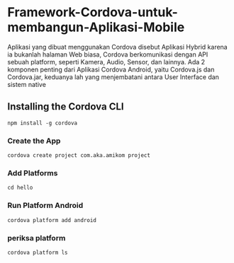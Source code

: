 # Framework-Cordova-untuk-membangun-Aplikasi-Mobile
Aplikasi yang dibuat menggunakan Cordova disebut Aplikasi Hybrid karena ia bukanlah halaman Web biasa, Cordova berkomunikasi dengan API sebuah platform, seperti Kamera, Audio, Sensor, dan lainnya. Ada 2 komponen penting dari Aplikasi Cordova Android, yaitu Cordova.js dan Cordova.jar, keduanya lah yang menjembatani antara User Interface dan sistem native


## Installing the Cordova CLI
```
npm install -g cordova
```

### Create the App
```
cordova create project com.aka.amikom project
```

### Add Platforms
```
cd hello
```

### Run Platform Android
```
cordova platform add android
```

### periksa platform 
```
cordova platform ls
```

